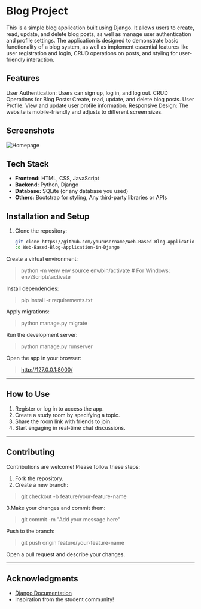 # Blog Project
This is a simple blog application built using Django. It allows users to create, read, update, and delete blog posts, as well as manage user authentication and profile settings. The application is designed to demonstrate basic functionality of a blog system, as well as implement essential features like user registration and login, CRUD operations on posts, and styling for user-friendly interaction.
## Features
User Authentication: Users can sign up, log in, and log out.
CRUD Operations for Blog Posts: Create, read, update, and delete blog posts.
User Profile: View and update user profile information.
Responsive Design: The website is mobile-friendly and adjusts to different screen sizes.
## Screenshots
![Homepage](django_project/blog/templates/home.png)

## Tech Stack
- **Frontend:** HTML, CSS, JavaScript
- **Backend:** Python, Django
- **Database:** SQLite (or any database you used)
- **Others:** Bootstrap for styling, Any third-party libraries or APIs

## Installation and Setup

1. Clone the repository:
   ```bash
   git clone https://github.com/yourusername/Web-Based-Blog-Application-in-Django-.git
   cd Web-Based-Blog-Application-in-Django
   
Create a virtual environment:
>python -m venv env
source env/bin/activate  # For Windows: env\Scripts\activate

Install dependencies:
>pip install -r requirements.txt

Apply migrations:
>python manage.py migrate

Run the development server:
> python manage.py runserver

Open the app in your browser:
> http://127.0.0.1:8000/


---

## How to Use
1. Register or log in to access the app.
2. Create a study room by specifying a topic.
3. Share the room link with friends to join.
4. Start engaging in real-time chat discussions.


---

## Contributing
Contributions are welcome! Please follow these steps:

1. Fork the repository.
2. Create a new branch:
>git checkout -b feature/your-feature-name

3.Make your changes and commit them:
>git commit -m "Add your message here"

Push to the branch:
>git push origin feature/your-feature-name

Open a pull request and describe your changes.

---
## Acknowledgments
- [Django Documentation](https://docs.djangoproject.com/)
- Inspiration from the student community!

